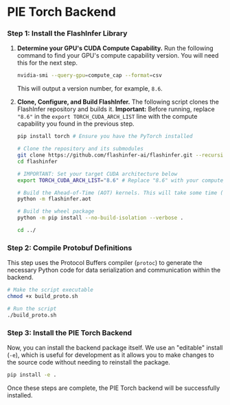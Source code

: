
# PIE Torch Backend


### Step 1: Install the FlashInfer Library


1.  **Determine your GPU's CUDA Compute Capability.**
    Run the following command to find your GPU's compute capability version. You will need this for the next step.

    ```bash
    nvidia-smi --query-gpu=compute_cap --format=csv
    ```

    This will output a version number, for example, `8.6`.

2.  **Clone, Configure, and Build FlashInfer.**
    The following script clones the FlashInfer repository and builds it. **Important:** Before running, replace `"8.6"` in the `export TORCH_CUDA_ARCH_LIST` line with the compute capability you found in the previous step.

    ```bash
    pip install torch # Ensure you have the PyTorch installed
    
    # Clone the repository and its submodules
    git clone https://github.com/flashinfer-ai/flashinfer.git --recursive
    cd flashinfer

    # IMPORTANT: Set your target CUDA architecture below
    export TORCH_CUDA_ARCH_LIST="8.6" # Replace "8.6" with your compute_cap value

    # Build the Ahead-of-Time (AOT) kernels. This will take some time (~5-10 minutes).
    python -m flashinfer.aot

    # Build the wheel package
    python -m pip install --no-build-isolation --verbose .

    cd ../
    ```

### Step 2: Compile Protobuf Definitions

This step uses the Protocol Buffers compiler (`protoc`) to generate the necessary Python code for data serialization and communication within the backend.

```bash
# Make the script executable
chmod +x build_proto.sh

# Run the script
./build_proto.sh
````

### Step 3: Install the PIE Torch Backend

Now, you can install the backend package itself. We use an "editable" install (`-e`), which is useful for development as it allows you to make changes to the source code without needing to reinstall the package.

```bash
pip install -e .
```

Once these steps are complete, the PIE Torch backend will be successfully installed.
